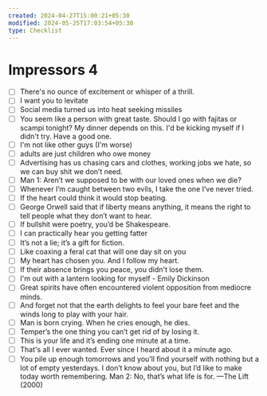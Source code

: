 ```yaml
---
created: 2024-04-27T15:00:21+05:30
modified: 2024-05-25T17:03:54+05:30
type: Checklist
---
```


# Impressors 4

- [ ] There's no ounce of excitement or whisper of a thrill.
- [ ] I want you to levitate
- [ ] Social media turned us into heat seeking missiles
- [ ] You seem like a person with great taste. Should I go with fajitas or scampi tonight? My dinner depends on this. I'd be kicking myself if I didn't try. Have a good one.
- [ ] I'm not like other guys (I'm worse)
- [ ] adults are just children who owe money
- [ ] Advertising has us chasing cars and clothes, working jobs we hate, so we can buy shit we don’t need.
- [ ] Man 1: Aren’t we supposed to be with our loved ones when we die?
- [ ] Whenever I’m caught between two evils, I take the one I’ve never tried.
- [ ] If the heart could think it would stop beating.
- [ ] George Orwell said that if liberty means anything, it means the right to tell people what they don’t want to hear.
- [ ] If bullshit were poetry, you’d be Shakespeare.
- [ ] I can practically hear you getting fatter
- [ ] It’s not a lie; it’s a gift for ﬁction.
- [ ] Like coaxing a feral cat that will one day sit on you
- [ ] My heart has chosen you. And I follow my heart.
- [ ] If their absence brings you peace, you didn't lose them.
- [ ] I'm out with a lantern looking for myself - Emily Dickinson
- [ ] Great spirits have often encountered violent opposition from mediocre minds.
- [ ] And forget not that the earth delights to feel your bare feet and the winds long to play with your hair.
- [ ] Man is born crying. When he cries enough, he dies.
- [ ] Temper’s the one thing you can’t get rid of by losing it.
- [ ] This is your life and it’s ending one minute at a time.
- [ ] That's all I ever wanted. Ever since I heard about it a minute ago.
- [ ] You pile up enough tomorrows and you’ll ﬁnd yourself with nothing but a lot of empty yesterdays. I don’t know about you, but I’d like to make today worth remembering.
Man 2: No, that’s what life is for.
—The Lift (2000)
